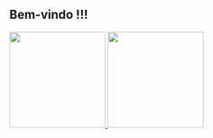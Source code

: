 ## Bem-vindo !!!
 <div>
  <a href="https://github.com/brunobsc">
  <img height="170em" src="https://github-readme-stats.vercel.app/api?username=brunobsc&show_icons=true&theme=vue-dark&include_all_commits=true&count_private=true"/>
  <img height="170em" src="https://github-readme-stats.vercel.app/api/top-langs/?username=brunobsc&layout=compact&langs_count=7&theme=vue-dark"/>
</div>
<div style="display: inline_block"><br>
  <!---<img align="center" alt="JS" height="30" width="40" src="https://raw.githubusercontent.com/devicons/devicon/master/icons/javascript/javascript-plain.svg">-->
</div>
  
